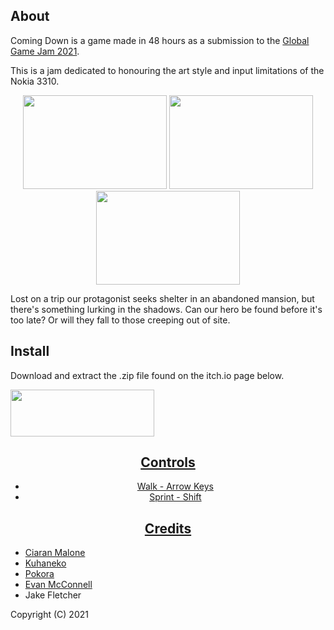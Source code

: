 ## About
Coming Down is a game made in 48 hours as a submission to the [Global Game Jam 2021](https://globalgamejam.org/2021/games).

This is a jam dedicated to honouring the art style and input limitations of the Nokia 3310.
<p align="center">
  <img width="230" height="150" src="https://ggj.s3.amazonaws.com/styles/game_content__normal/games/screenshots/2021/01/245691/image_2021-01-31_164518.png?itok=9VZXGOfw&timestamp=1612111663">
  <img width="230" height="150" src="https://ggj.s3.amazonaws.com/styles/game_content__normal/games/screenshots/2021/01/245691/image_2021-01-31_164655.png?itok=DM3qjNUH&timestamp=1612111663">
  <img width="230" height="150" src="https://ggj.s3.amazonaws.com/styles/game_content__normal/games/screenshots/2021/01/245691/image_2021-01-31_164712.png?itok=0Ycuaz6q&timestamp=1612111663">
</p>

Lost on a trip our protagonist seeks shelter in an abandoned mansion, but there's something lurking in the shadows. Can our hero be found before it's too late? Or will they fall to those creeping out of site.

## Install

Download and extract the .zip file found on the itch.io page below.

<a href="https://evanmcconnell.itch.io/mirror-maze" align="center">
  <img width="230" height="75" src="https://camo.githubusercontent.com/a69504586b6810922dbd8cc3636a98b825f15cac3135053de7b640e97a3fe6cd/68747470733a2f2f7374617469632e697463682e696f2f696d616765732f62616467652e737667">
</p>

## Controls

- Walk - Arrow Keys
- Sprint - Shift

## Credits

- [Ciaran Malone](https://github.com/ciaranmalone)
- [Kuhaneko](https://github.com/Kuhaneko)
- [Pokora](https://github.com/Pokora22)
- [Evan McConnell](https://github.com/EvanMcConnell)
- Jake Fletcher

Copyright (C) 2021
